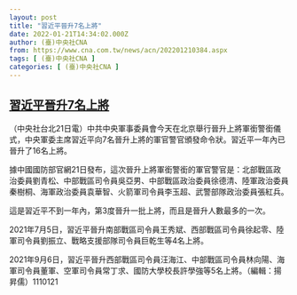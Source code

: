 ```yaml
---
layout: post
title: "習近平晉升7名上將"
date: 2022-01-21T14:34:02.000Z
author: (臺)中央社CNA
from: https://www.cna.com.tw/news/acn/202201210384.aspx
tags: [ (臺)中央社CNA ]
categories: [ (臺)中央社CNA ]
---
```

<!--1642775642000-->
[習近平晉升7名上將](https://www.cna.com.tw/news/acn/202201210384.aspx)
------

<div>
<div></div><div><p>（中央社台北21日電）中共中央軍事委員會今天在北京舉行晉升上將軍銜警銜儀式，中央軍委主席習近平向7名晉升上將的軍官警官頒發命令狀。習近平一年內已晉升了16名上將。</p><p>據中國國防部官網21日發布，這次晉升上將軍銜警銜的軍官警官是：北部戰區政治委員劉青松、中部戰區司令員吳亞男、中部戰區政治委員徐德清、陸軍政治委員秦樹桐、海軍政治委員袁華智、火箭軍司令員李玉超、武警部隊政治委員張紅兵。</p><p>這是習近平不到一年內，第3度晉升一批上將，而且是晉升人數最多的一次。</p><p>2021年7月5日，習近平晉升南部戰區司令員王秀斌、西部戰區司令員徐起零、陸軍司令員劉振立、戰略支援部隊司令員巨乾生等4名上將。</p><p>2021年9月6日，習近平晉升西部戰區司令員汪海江、中部戰區司令員林向陽、海軍司令員董軍、空軍司令員常丁求、國防大學校長許學強等5名上將。（編輯：揚昇儒）1110121</p></div>
</div>
